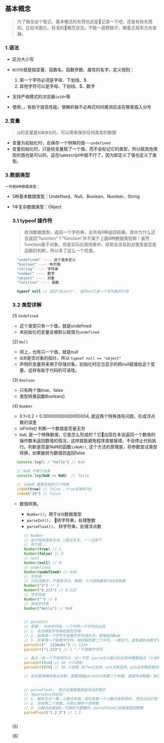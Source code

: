 ## 基本概念
> 为了做全这个笔记，基本概念的东西也还是记录一下吧，还是有些东西的，比较书面化、标准的概念说法。不能一直野路子，朝着正规军方向发展。

### 1.语法

- 区分大小写
- `标识符`就是指变量、函数名、函数参数、属性的名字。定义规则：
  1. 第一个字符必须是字母、下划线、$
  1. 其他字符可以是字母、下划线、$、数字

- 支持严格模式的浏览器`ie10+`等
- 使用`;`，有助于提高性能，使解析器不必再花时间推测应该在哪里插入分号

### 2.变量
>js的变量是`松散类型`的，可以用来保存任何类型的数据 

- 变量为初始化时，会保存一个特殊的值---`undefined`
- 变量初始化时，只是给变量赋了一个值，而不会标记它的类型，所以赋其他类型的值也是可以的，这在typescript中就不行了，因为即定义了值也定义了类型。


### 3.数据类型
`一共是6种数据类型：`
- 5种基本数据类型：Undefined、Null、Boolean、Number、String
- 1中复杂数据类型：Object

  ### 3.1 typeof 操作符
  > 检测数据类型，返回一个字符串，总共有6种返回结果。其中为什么还会返回"function"？"function"并不属于上面6种数据类型啊！虽然function属于对象，但是实际应用场景中，经常会涉及到对类型是否是函数的判断，所以多了这么一个检查。
  ```js
    "undefined" ---- 这个值未定义
    "boolean" ---- 布尔值
    "string" ---- 字符串
    "number" ---- 数字
    "object" ---- 对象
    "function" ---- 函数

    typeof null // 返回"object"， 因为null是一个空对象的引用
  ```
  
  ### 3.2 类型详解
  (1) `Undefined`
  - 这个类型只有一个值，就是undefined
  - 未初始化的变量会被默认赋值为`undefined`

  
  (2) `Null`
  - 同上，也有只一个值，就是null
  - `实质`是空对象的指针，所以 `typeof null == "object"`
  - 声明的变量将来用于存储对象，初始化时应当显示的把null赋值给这个变量，这样有助于代码的可读性。


  (3) `Boolean`
  - 只有两个值true、false
  - 类型转换函数Boolean()

  (4) `Number`
  - 0.1+0.2 = 0.30000000000000004, 就这两个特殊值有问题，形成浮点数的误差
  - isFinite() 判断一个数值是否是无穷
  - `NaN`, 是一个特殊数值，它是怎么形成的？它出现在本该返回一个数值的操作数未返回数值的情况，这样就能避免程序直接报错，不会停止代码执行。判断是否是NaN的函数`isNaN()`, 这个方法的原理是，将参数尝试类型转换，如果能转为数值则返回false
  ```js
    console.log(1 / "hello") // NaN

    // NaN 不等于自身
    console.log(NaN == NaN)  // fasle 

    // isNaN 需要注意的几个转换
    isNaN(true) // false ，true会被转为1
    isNaN("10") // false
  ```
  
  - 数值转换。
    - `Number()`，用于`任何`数据类型
    - `parseInt()`， 转字符串，处理整数
    - `parseFloat()`， 转字符串，处理浮点数
    
    ```js
      // Number
      // 由于转换类型太多，略显复杂，一一记录下
      // 布尔值
      Number(true) // 1
      Number(false) // 0
      // null
      Number(null) // 0
      // undefined
      Number(undefined) // NaN
      // 字符串
      // 只包含数字，不管是浮点、整数、十六进制都转为10进制数
      Number("2") // 2
      Number("0.222") // 0.222
      // 空字符串
      Number("") // 0
      // 其他字符串
      Number("Hello") // NaN 
      
      
      // parseInt
      // 原理： 针对字符串，一个字符一个字符的比较
      // 1. 先忽略到字符串前面的空格
      // 2. 如果第一个字符不是数字字符或负号，直接返回NaN
      // 3. 如果第一个是数字字符，继续解析第二个字符，一直往下，直到遇到非数字字符，直接返回已匹配的数字
      parseInt("  1234abc") // 1234
      parseInt("1.223") // 1 "."不是数字字符

      // 备注：有一个不常用的点，记一下吧：parseInt能识别出各种整数格式（十进制、八进制、十六进制）
      parseInt(0xA) // 10 十六进制 
      parseInt(070) // 56 八进制 这个es3支持，es5不再支持，es5会忽略前面的0，直接返回70

      // 如何更准确地表达进制，需要借助parseInt的第二个参数，直接传进制数，默认十进制
      
      
      // parseFloat， 用于处理需要保留浮点的情况
      // 与parseInt的区别
      // 1. 解析方式一致，小数点有效，但仅有第一个小数点是有效的, 然后往后匹配
      // 2. 没有第二个参数，只默认解析十进制数
      // 3. 小数点后都是0，可解析为整数的，parseFloat会直接返回整数
      parseFloat("1.2.3") // 1.2
      
    ```
  (5) 

  (6)
  
